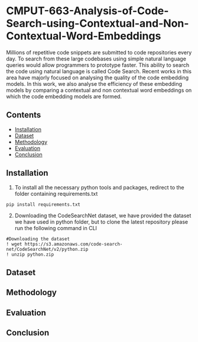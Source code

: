 # CMPUT-663-Analysis-of-Code-Search-using-Contextual-and-Non-Contextual-Word-Embeddings

Millions of repetitive code snippets are submitted to code repositories every day. To search from these large codebases using simple natural language queries would allow programmers to prototype faster. This ability to search the code using natural language is called Code Search. Recent works in this area have majorly focused on analysing the quality of the code embedding models. In this work, we also analyse the efficiency  of these embedding models by comparing a contextual and non contextual word embeddings on which the code embedding models are formed. 

## Contents
* [Installation](##Installation)
* [Dataset](##Dataset)
* [Methodology](##Methodology)
* [Evaluation](##Evaluation)
* [Conclusion](##Conclusion)

## Installation

1. To install all the necessary python tools and packages, redirect to the folder containing requirements.txt
```
pip install requirements.txt
```
2. Downloading the CodeSearchNet dataset, we have provided the dataset we have used in python folder, but to clone the latest repository please run the following command in CLI
```
#Downloading the dataset
! wget https://s3.amazonaws.com/code-search-net/CodeSearchNet/v2/python.zip
! unzip python.zip
```

## Dataset
## Methodology
## Evaluation
## Conclusion